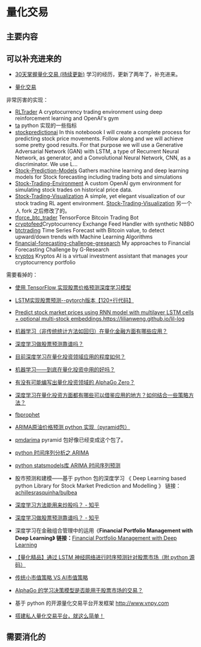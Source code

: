 
# 量化交易


## 主要内容



## 可以补充进来的



- [30天掌握量化交易 (持续更新)](https://github.com/Rockyzsu/stock) 学习的经历，更新了两年了，补充进来。

- [量化交易](http://wiki.greenwicher.com/2018/01/05/zhihu-live-101-quant-trading-1/)

非常厉害的实现：

- [RLTrader](https://github.com/notadamking/RLTrader)  A cryptocurrency trading environment using deep reinforcement learning and OpenAI's gym
- [ta](https://github.com/bukosabino/ta) python 实现的一些指标
- [stockpredictionai](https://github.com/borisbanushev/stockpredictionai) In this noteboook I will create a complete process for predicting stock price movements. Follow along and we will achieve some pretty good results. For that purpose we will use a Generative Adversarial Network (GAN) with LSTM, a type of Recurrent Neural Network, as generator, and a Convolutional Neural Network, CNN, as a discriminator. We use L…
- [Stock-Prediction-Models](https://github.com/huseinzol05/Stock-Prediction-Models) Gathers machine learning and deep learning models for Stock forecasting including trading bots and simulations
- [Stock-Trading-Environment](https://github.com/notadamking/Stock-Trading-Environment) A custom OpenAI gym environment for simulating stock trades on historical price data.
- [Stock-Trading-Visualization](https://github.com/notadamking/Stock-Trading-Visualization) A simple, yet elegant visualization of our stock trading RL agent environment.  [Stock-Trading-Visualization](https://github.com/Draichi/Stock-Trading-Visualization) 另一个人 fork 之后修改了的。
- [tforce_btc_trader](https://github.com/lefnire/tforce_btc_trader) TensorForce Bitcoin Trading Bot
- [cryptofeed](https://github.com/bmoscon/cryptofeed)Cryptocurrency Exchange Feed Handler with synthetic NBBO
- [btctrading](https://github.com/bukosabino/btctrading) Time Series Forecast with Bitcoin value, to detect upward/down trends with Machine Learning Algorithms
- [financial-forecasting-challenge-gresearch](https://github.com/bukosabino/financial-forecasting-challenge-gresearch) My approaches to Financial Forecasting Challenge by G-Research
- [kryptos](https://github.com/produvia/kryptos) Kryptos AI is a virtual investment assistant that manages your cryptocurrency portfolio



需要看掉的：

- [使用 TensorFlow 实现股票价格预测深度学习模型](https://cloud.tencent.com/developer/article/1042820)
- [LSTM实现股票预测--pytorch版本【120+行代码】](https://blog.csdn.net/a19990412/article/details/85139058)
- [Predict stock market prices using RNN model with multilayer LSTM cells + optional multi-stock embeddings.](https://github.com/lilianweng/stock-rnn)https://lilianweng.github.io/lil-log


- [机器学习（非传统统计方法如回归）在量化金融方面有哪些应用？](https://www.zhihu.com/question/27420308/answer/95843549)


- [深度学习做股票预测靠谱吗？](https://www.zhihu.com/question/54542998)
- [目前深度学习在量化投资领域应用的程度如何？](https://www.zhihu.com/question/41416465)
- [机器学习——到底在量化投资中用的好吗？](https://www.zhihu.com/question/64347446)
- [有没有可能编写出量化投资领域的 AlphaGo Zero？](https://www.zhihu.com/question/66913061)
- [深度学习在量化投资方面都有哪些可以借鉴应用的地方？如何结合一些策略方法？](https://www.zhihu.com/question/37206923)


- [fbprophet](https://facebook.github.io/prophet/docs/installation.html)

- [ARIMA原油价格预测 python 实现（pyramid包）](https://zhuanlan.zhihu.com/p/39533849)
- [pmdarima](https://github.com/tgsmith61591/pmdarima) pyramid 包好像已经变成这个包了。
- [python 时间序列分析之 ARIMA](https://blog.csdn.net/u010414589/article/details/49622625)
- [python statsmodels库 ARIMA 时间序列预测](https://blog.csdn.net/sebastien23/article/details/80871069)


- 股市预测和建模——基于 python 包的深度学习  《 Deep Learning based python Library for Stock Market Prediction and Modelling 》
链接：[achillesrasquinha/bulbea](https://link.zhihu.com/?target=https%3A//github.com/achillesrasquinha/bulbea%3F1024gh)
- [深度学习方法能用来炒股吗？ - 知乎](https://www.zhihu.com/question/29802799/answer/120096254?1024gh)
- [深度学习做股票预测靠谱吗？ - 知乎](https://www.zhihu.com/question/54542998?1024gh)
- 深度学习在金融组合管理中的运用《**Financial Portfolio Management with Deep Learning》** **链接：**[Financial Portfolio Management with Deep Learning](https://link.zhihu.com/?target=https%3A//theinformationageblog.wordpress.com/2016/12/21/financial-portfolio-management-with-deep-learning/%3F1024gh)
- [【量化精品】通过 LSTM 神经网络进行时序预测针对股票市场（附 python 源码）](https://link.zhihu.com/?target=http%3A//mp.weixin.qq.com/s%3F__biz%3DMzAxNTc0Mjg0Mg%3D%3D%26mid%3D2653284793%26idx%3D1%26sn%3D76c954a5a8006c815565d8669411f983%26chksm%3D802e2bacb759a2ba4dd2ad122fe7cd99ab85ed29900b212189ab0af36749123c9e39b422363b%26mpshare%3D1%26scene%3D1%26srcid%3D0322LhY8MOAKFVOOwNk8l99N%23rd)
- [传统小市值策略 VS AI市值策略](https://link.zhihu.com/?target=https%3A//community.bigquant.com/t/%25E4%25BC%25A0%25E7%25BB%259F%25E5%25B0%258F%25E5%25B8%2582%25E5%2580%25BC%25E7%25AD%2596%25E7%2595%25A5-VS-AI%25E5%25B8%2582%25E5%2580%25BC%25E7%25AD%2596%25E7%2595%25A5/119%3F1024gh)



- [AlphaGo 的学习决策模型是否能用于股票市场的交易？](https://www.zhihu.com/question/41229493)

- 基于 python 的开源量化交易平台开发框架 http://www.vnpy.com
- [搭建私人量化交易平台，就这么简单！](https://www.jianshu.com/p/bf6c4a9818c1)
## 需要消化的

